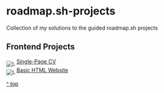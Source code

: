 # roadmap.sh-projects
Collection of my solutions to the guided roadmap.sh projects
## Frontend Projects
<sub>[![r.][r]][001goal]</sub> [Single-Page CV][001result] </br>
<sub>[![r.][r]][002goal]</sub> [Basic HTML Website][002result] </br>


[^ top](#roadmap.sh-projects)

<!-- Links -->
[r]: https://badgen.net/badge/r./goal/orange
[001goal]: https://roadmap.sh/projects/single-page-cv
[001result]: /1-Frontend/01-Single-Page-CV/
[002goal]: https://roadmap.sh/projects/basic-html-website
[002result]: /1-Frontend/
